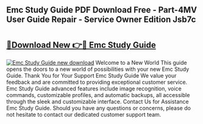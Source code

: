 ## Emc Study Guide PDF Download Free - Part-4MV User Guide Repair - Service Owner Edition Jsb7c

# <h2><a href="http://bc57130.oget.top/?id=Emc+Study+Guide">🔗Download New 👉🔴 Emc Study Guide</a></h2>

[![Emc Study Guide new download](https://i.imgur.com/5g1atiW.png)](http://bc57130.oget.top/?id=Emc+Study+Guide)
Welcome to a New World This guide opens the doors to a new world of possibilities with your new Emc Study Guide. Thank You for Your Support Emc Study Guide We value your feedback and are committed to providing exceptional customer service. Emc Study Guide advanced features include image recognition, voice commands, customizable profiles, and automatic backups, all accessible through the sleek and customizable interface. Contact Us for Assistance Emc Study Guide. Should you have any questions or concerns, please do not hesitate to contact our dedicated customer support team.
